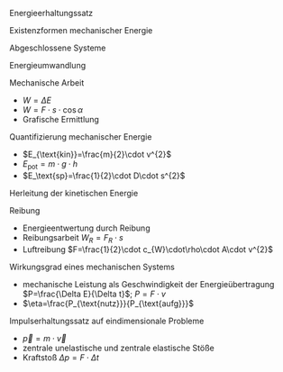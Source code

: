 Energieerhaltungssatz

Existenzformen mechanischer Energie

Abgeschlossene Systeme

Energieumwandlung

Mechanische Arbeit
- $W=\Delta E$
- $W=F \cdot s \cdot\cos{\alpha}$
- Grafische Ermittlung

Quantifizierung mechanischer Energie
- $E_{\text{kin}}=\frac{m}{2}\cdot v^{2}$
- $E_{\text{pot}}=m\cdot g\cdot h$
- $E_\text{sp}=\frac{1}{2}\cdot D\cdot s^{2}$

Herleitung der kinetischen Energie

Reibung
- Energieentwertung durch Reibung
- Reibungsarbeit $W_{R}=F_{R}\cdot s$
- Luftreibung $F=\frac{1}{2}\cdot c_{W}\cdot\rho\cdot A\cdot v^{2}$

Wirkungsgrad eines mechanischen Systems
- mechanische Leistung als Geschwindigkeit der Energieübertragung $P=\frac{\Delta E}{\Delta t}$; $P=F\cdot v$
- $\eta=\frac{P_{\text{nutz}}}{P_{\text{aufg}}}$

Impulserhaltungssatz auf eindimensionale Probleme
- $\vec{p}=m\cdot\vec{v}$
- zentrale unelastische und zentrale elastische Stöße
- Kraftstoß $\Delta p=F\cdot\Delta t$
